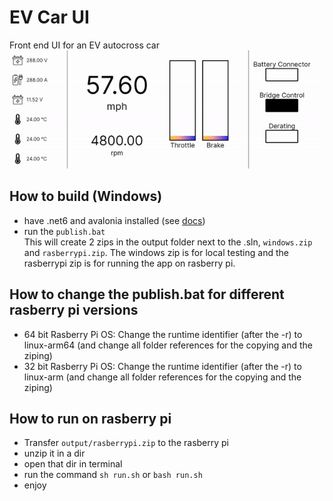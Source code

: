 # EV Car UI
 Front end UI for an EV autocross car  
![](https://github.com/Hussain-Aziz/EV-Car-UI/blob/main/EV%20Car%20UI/Assets/UIExample.gif)  

 ## How to build (Windows)
- have .net6 and avalonia installed (see [docs](https://docs.avaloniaui.net/docs/getting-started))
- run the `publish.bat`  
This will create 2 zips in the output folder next to the .sln, `windows.zip` and `rasberrypi.zip`. The windows zip is for local testing and the rasberrypi zip is for running the app on rasberry pi.

## How to change the publish.bat for different rasberry pi versions
- 64 bit Rasberry Pi OS: Change the runtime identifier (after the -r) to linux-arm64 (and change all folder references for the copying and the ziping)  
- 32 bit Rasberry Pi OS: Change the runtime identifier (after the -r) to linux-arm (and change all folder references for the copying and the ziping)

## How to run on rasberry pi
- Transfer `output/rasberrypi.zip` to the rasberry pi
- unzip it in a dir
- open that dir in terminal
- run the command `sh run.sh` or `bash run.sh`
- enjoy